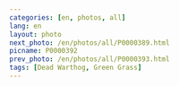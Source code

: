 ```yaml
---
categories: [en, photos, all]
lang: en
layout: photo
next_photo: /en/photos/all/P0000389.html
picname: P0000392
prev_photo: /en/photos/all/P0000393.html
tags: [Dead Warthog, Green Grass]
---
```

